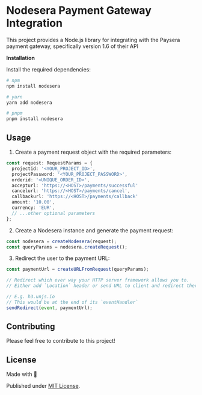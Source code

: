 # Nodesera Payment Gateway Integration

This project provides a Node.js library for integrating with the Paysera payment gateway, specifically version 1.6 of their API

**Installation**

Install the required dependencies:

```bash
# npm
npm install nodesera

# yarn
yarn add nodesera

# pnpm
pnpm install nodesera
```

## Usage

1. Create a payment request object with the required parameters:

```ts
const request: RequestParams = {
  projectid: '<YOUR_PROJECT_ID>',
  projectPassword: '<YOUR_PROJECT_PASSWORD>',
  orderid: '<UNIQUE_ORDER_ID>',
  accepturl: 'https://<HOST>/payments/successful'
  cancelurl: 'https://<HOST>/payments/cancel',
  callbackurl: 'https://<HOST>/payments/callback'
  amount: '10.00',
  currency: 'EUR',
  // ...other optional parameters
};
```

2. Create a Nodesera instance and generate the payment request:

```ts
const nodesera = createNodesera(request);
const queryParams = nodesera.createRequest();
```

3. Redirect the user to the payment URL:
```ts
const paymentUrl = createURLFromRequest(queryParams);

// Redirect which ever way your HTTP server framework allows you to.
// Either add `Location` header or send URL to client and redirect there.

// E.g. h3.unjs.io
// This would be at the end of its `eventHandler`
sendRedirect(event, paymentUrl);
```

## Contributing

Please feel free to contribute to this project!

## License

Made with 💛

Published under [MIT License](./LICENSE).

<!-- Badges -->
[npm-version-src]: https://img.shields.io/npm/v/nodesera?style=flat-square
[npm-version-href]: https://npmjs.com/package/nodesera

[npm-downloads-src]: https://img.shields.io/npm/dm/nodesera?style=flat-square
[npm-downloads-href]: https://npmjs.com/package/nodesera
